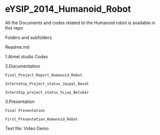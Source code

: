 eYSIP_2014_Humanoid_Robot
=========================

All the Documents and codes related to the Humanoid robot is available in this repo

Folders and subfolders


Readme.md

1.Atmel studio Codes

2.Documentation

	Final_Project_Report_Humanoid_Robot
	
	Internship_Project_status_Jaipal_Deval
	
	Intership_project_status_Vijay_Belukar
	
3.Presentation

	Final Presentation
	
	First_Presentation_Humanoid_Robot
	
	
Text file: Video Demo
